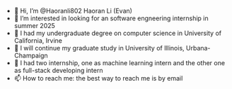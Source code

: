 - 👋 Hi, I’m @Haoranli802 Haoran Li (Evan)
- 👀 I’m interested in looking for an software engneering internship in summer 2025
- 🌱 I had my undergraduate degree on computer science in University of California, Irvine
- 🏫 I will continue my graduate study in University of Illinois, Urbana-Champaign
- 💞️ I had two internship, one as machine learning intern and the other one as full-stack developing intern
- 📫 How to reach me: the best way to reach me is by email

<!---
Haoranli802/Haoranli802 is a ✨ special ✨ repository because its `README.md` (this file) appears on your GitHub profile.
You can click the Preview link to take a look at your changes.
--->
